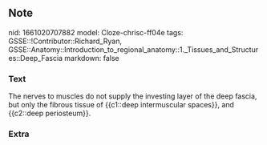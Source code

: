 ## Note
nid: 1661020707882
model: Cloze-chrisc-ff04e
tags: GSSE::!Contributor::Richard_Ryan, GSSE::Anatomy::Introduction_to_regional_anatomy::1._Tissues_and_Structures::Deep_Fascia
markdown: false

### Text
<div class='toggle'>
  The nerves to muscles do not supply the investing layer of the
  deep fascia, but only the fibrous tissue of {{c1::deep
  intermuscular spaces}}, and {{c2::deep periosteum}}.
</div>

### Extra

